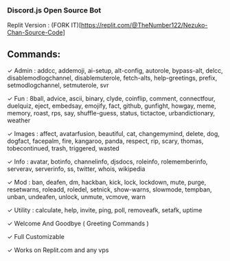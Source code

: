 ### Discord.js Open Source Bot

Replit Version : (FORK IT)[https://replit.com/@TheNumber122/Nezuko-Chan-Source-Code]
<br/>

## Commands:
✓ Admin : addcc, addemoji, ai-setup, alt-config, autorole, bypass-alt, delcc, disablemodlogchannel, disablemuterole, fetch-alts, help-greetings, prefix, setmodlogchannel, setmuterole, svr

✓ Fun : 8ball, advice, ascii, binary, clyde, coinflip, comment, connectfour, duelquiz, eject, embedsay, emojify, fact, github, gunfight, howgay, meme, memory, roast, rps, say, shuffle-guess, status, tictactoe, urbandictionary, weather

✓ Images : affect, avatarfusion, beautiful, cat, changemymind, delete, dog, dogfact, facepalm, fire, kangaroo, panda, respect, rip, scary, thomas, tobecontinued, trash, triggered, wasted

✓ Info : avatar, botinfo, channelinfo, djsdocs, roleinfo, rolememberinfo, serverav, serverinfo, ss, twitter, whois, wikipedia

✓ Mod : ban, deafen, dm, hackban, kick, lock, lockdown, mute, purge, resetwarns, roleadd, roledel, setnick, show-warns, slowmode, tempban, unban, undeafen, unlock, unmute, vcmove, warn

✓ Utility : calculate, help, invite, ping, poll, removeafk, setafk, uptime

✓ Welcome And Goodbye ( Greeting Commands )

✓ Full Customizable

✓ Works on Replit.com and any vps

<br/>
